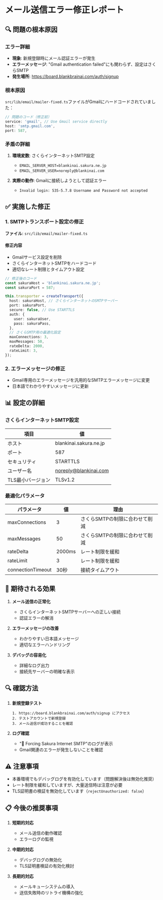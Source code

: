 # メール送信エラー修正レポート

## 🔍 問題の根本原因

### エラー詳細
- **現象**: 新規登録時にメール認証エラーが発生
- **エラーメッセージ**: "Gmail authentication failed"にも関わらず、設定はさくらSMTP
- **発生場所**: https://board.blankbrainai.com/auth/signup

### 根本原因
`src/lib/email/mailer-fixed.ts`ファイルがGmailにハードコードされていました：

```typescript
// 問題のコード（修正前）
service: 'gmail', // Use Gmail service directly
host: 'smtp.gmail.com',
port: 587,
```

### 矛盾の詳細
1. **環境変数**: さくらインターネットSMTP設定
   - `EMAIL_SERVER_HOST=blankinai.sakura.ne.jp`
   - `EMAIL_SERVER_USER=noreply@blankinai.com`

2. **実際の動作**: Gmailに接続しようとして認証エラー
   - `Invalid login: 535-5.7.8 Username and Password not accepted`

## ✅ 実施した修正

### 1. SMTPトランスポート設定の修正
**ファイル**: `src/lib/email/mailer-fixed.ts`

#### 修正内容
- Gmailサービス設定を削除
- さくらインターネットSMTPをハードコード
- 適切なレート制限とタイムアウト設定

```typescript
// 修正後のコード
const sakuraHost = 'blankinai.sakura.ne.jp';
const sakuraPort = 587;

this.transporter = createTransport({
  host: sakuraHost, // さくらインターネットのSMTPサーバー
  port: sakuraPort,
  secure: false, // Use STARTTLS
  auth: {
    user: sakuraUser,
    pass: sakuraPass,
  },
  // さくらSMTP用の最適化設定
  maxConnections: 3,
  maxMessages: 50,
  rateDelta: 2000,
  rateLimit: 3,
});
```

### 2. エラーメッセージの修正
- Gmail専用のエラーメッセージを汎用的なSMTPエラーメッセージに変更
- 日本語でわかりやすいメッセージに更新

## 📊 設定の詳細

### さくらインターネットSMTP設定
| 項目 | 値 |
|------|-----|
| ホスト | blankinai.sakura.ne.jp |
| ポート | 587 |
| セキュリティ | STARTTLS |
| ユーザー名 | noreply@blankinai.com |
| TLS最小バージョン | TLSv1.2 |

### 最適化パラメータ
| パラメータ | 値 | 理由 |
|-----------|-----|------|
| maxConnections | 3 | さくらSMTPの制限に合わせて削減 |
| maxMessages | 50 | さくらSMTPの制限に合わせて削減 |
| rateDelta | 2000ms | レート制限を緩和 |
| rateLimit | 3 | レート制限を緩和 |
| connectionTimeout | 30秒 | 接続タイムアウト |

## 🚀 期待される効果

1. **メール送信の正常化**
   - さくらインターネットSMTPサーバーへの正しい接続
   - 認証エラーの解消

2. **エラーメッセージの改善**
   - わかりやすい日本語メッセージ
   - 適切なエラーハンドリング

3. **デバッグの容易化**
   - 詳細なログ出力
   - 接続先サーバーの明確な表示

## 🔍 確認方法

1. **新規登録テスト**
   ```
   1. https://board.blankbrainai.com/auth/signup にアクセス
   2. テストアカウントで新規登録
   3. メール送信が成功することを確認
   ```

2. **ログ確認**
   - "🌸 Forcing Sakura Internet SMTP"のログが表示
   - Gmail関連のエラーが発生しないことを確認

## ⚠️ 注意事項

- 本番環境でもデバッグログを有効化しています（問題解決後は無効化推奨）
- レート制限を緩和していますが、大量送信時は注意が必要
- TLS証明書の検証を無効化しています（`rejectUnauthorized: false`）

## 📋 今後の推奨事項

1. **短期的対応**
   - メール送信の動作確認
   - エラーログの監視

2. **中期的対応**
   - デバッグログの無効化
   - TLS証明書検証の有効化検討

3. **長期的対応**
   - メールキューシステムの導入
   - 送信失敗時のリトライ機構の強化